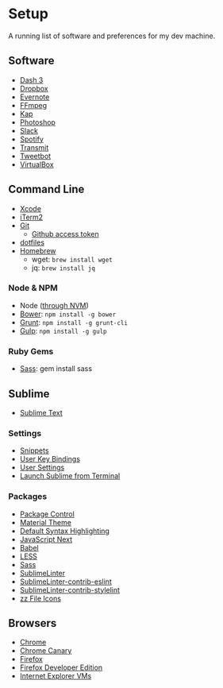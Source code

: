 # Setup

A running list of software and preferences for my dev machine.

## Software

  * [Dash 3](https://itunes.apple.com/us/app/dash-3-api-docs-snippets/id449589707?mt=12)
  * [Dropbox](https://www.dropbox.com)
  * [Evernote](https://evernote.com)
  * [FFmpeg](https://ffmpeg.org/)
  * [Kap](https://getkap.co)
  * [Photoshop](http://www.photoshop.com)
  * [Slack](https://itunes.apple.com/app/slack/id803453959?ls=1&mt=12)
  * [Spotify](https://www.spotify.com/us/download/)
  * [Transmit](http://panic.com/transmit/)
  * [Tweetbot](https://itunes.apple.com/us/app/tweetbot-for-twitter/id557168941?mt=12&at=11l4Hu)
  * [VirtualBox](https://www.virtualbox.org/wiki/Downloads)

## Command Line
  * [Xcode](https://itunes.apple.com/us/app/xcode/id497799835?mt=12)
  * [iTerm2](https://iterm2.com)
  * [Git](http://git-scm.com/downloads)
    - [Github access token](https://help.github.com/articles/creating-an-access-token-for-command-line-use/)
  * [dotfiles](https://github.com/jonchretien/dotfiles)
  * [Homebrew](http://brew.sh/)
    - wget: `brew install wget`
    - jq: `brew install jq`

### Node & NPM
  * Node ([through NVM](https://github.com/creationix/nvm))
  * [Bower](http://bower.io): `npm install -g bower`
  * [Grunt](http://gruntjs.com/getting-started): `npm install -g grunt-cli`
  * [Gulp](http://gulpjs.com): `npm install -g gulp`

### Ruby Gems
  * [Sass](http://sass-lang.com): gem install sass

## Sublime
  * [Sublime Text](http://www.sublimetext.com)

### Settings
  * [Snippets](https://github.com/jonchretien/sublime-snippets)
  * [User Key Bindings](https://gist.github.com/jonchretien/4565081)
  * [User Settings](https://gist.github.com/jonchretien/4565038)
  * [Launch Sublime from Terminal](https://gist.github.com/artero/1236170)

### Packages
  * [Package Control](https://packagecontrol.io/installation)
  * [Material Theme](https://github.com/equinusocio/material-theme)
  * [Default Syntax Highlighting](http://www.codechewing.com/library/set-default-syntax-highlight-for-different-filetypes-sublime-text/)
  * [JavaScript Next](https://github.com/Benvie/JavaScriptNext.tmLanguage)
  * [Babel](https://packagecontrol.io/packages/Babel)
  * [LESS](https://packagecontrol.io/packages/LESS)
  * [Sass](https://packagecontrol.io/packages/Sass)
  * [SublimeLinter](https://packagecontrol.io/packages/SublimeLinter)
  * [SublimeLinter-contrib-eslint](https://packagecontrol.io/packages/SublimeLinter-contrib-eslint)
  * [SublimeLinter-contrib-stylelint](https://packagecontrol.io/packages/SublimeLinter-contrib-stylelint)
  * [zz File Icons](https://packagecontrol.io/packages/zz%20File%20Icons)

## Browsers
  * [Chrome](http://www.google.com/chrome)
  * [Chrome Canary](https://www.google.com/chrome/browser/canary.html)
  * [Firefox](http://www.firefox.com/)
  * [Firefox Developer Edition](https://www.mozilla.org/en-US/firefox/developer/)
  * [Internet Explorer VMs](https://dev.windows.com/en-us/microsoft-edge/tools/vms/mac/)
